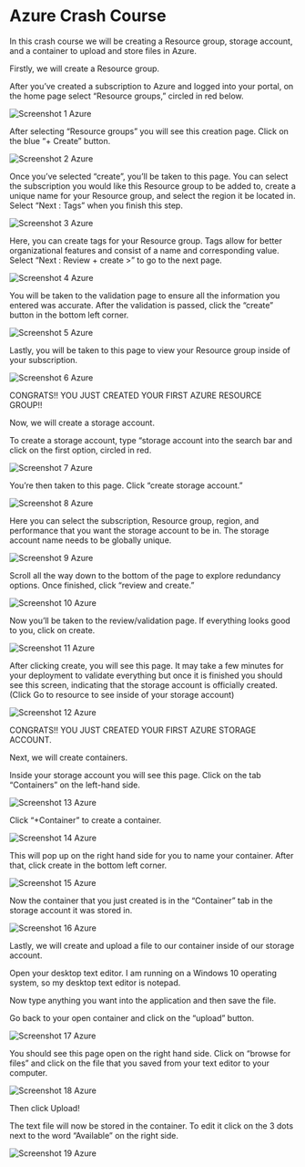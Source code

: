 # Azure Crash Course

In this crash course we will be creating a Resource group, storage account, and a container to upload and store files in Azure.

Firstly, we will create a Resource group.

After you’ve created a subscription to Azure and logged into your portal, on the home page select “Resource groups,” circled in red below.

![Screenshot 1 Azure](https://github.com/user-attachments/assets/6478e636-6842-4093-af7c-0c20af57ab50)

After selecting “Resource groups” you will see this creation page. Click on the blue “+ Create” button. 

![Screenshot 2 Azure](https://github.com/user-attachments/assets/fb598430-7e33-4516-b02b-8b53d21a17bc)

Once you’ve selected “create”, you’ll be taken to this page. You can select the subscription you would like this Resource group to be added to, create a unique name for your Resource group, and select the region it be located in. Select “Next : Tags” when you finish this step.

![Screenshot 3 Azure](https://github.com/user-attachments/assets/242762cb-396d-40a8-870c-ca68f96b2a40)

Here, you can create tags for your Resource group. Tags allow for better organizational features and consist of a name and corresponding value. Select “Next : Review + create >” to go to the next page.

![Screenshot 4 Azure](https://github.com/user-attachments/assets/8b2a5bc3-1888-4426-9750-33a733b7ede1)

You will be taken to the validation page to ensure all the information you entered was accurate. After the validation is passed, click the “create” button in the bottom left corner.

![Screenshot 5 Azure](https://github.com/user-attachments/assets/59a5e07c-5566-4aa1-95c7-fbe7652ea2a8)

Lastly, you will be taken to this page to view your Resource group inside of your subscription.

![Screenshot 6 Azure](https://github.com/user-attachments/assets/b007565e-974f-49d4-873d-60c3862381bf)

CONGRATS!! YOU JUST CREATED YOUR FIRST AZURE RESOURCE GROUP!!


Now, we will create a storage account. 

To create a storage account, type “storage account into the search bar and click on the first option, circled in red. 

![Screenshot 7 Azure](https://github.com/user-attachments/assets/6b7cd24a-2df9-462e-aa3e-84701a48e249)

You’re then taken to this page. Click “create storage account.”

![Screenshot 8 Azure](https://github.com/user-attachments/assets/f0cc1c74-fd13-469b-91e5-20607948e54a)

Here you can select the subscription, Resource group, region, and performance that you want the storage account to be in. The storage account name needs to be globally unique. 

![Screenshot 9 Azure ](https://github.com/user-attachments/assets/0c6fe9ab-28d1-46ea-9dcd-aa4d62ca880d)

Scroll all the way down to the bottom of the page to explore redundancy options. Once finished, click “review and create.”

![Screenshot 10 Azure](https://github.com/user-attachments/assets/d55c3b69-07ad-46e4-9ff0-06f3ede27d08)

Now you’ll be taken to the review/validation page. If everything looks good to you, click on create.

![Screenshot 11 Azure](https://github.com/user-attachments/assets/d1d6c9d1-9ab3-4b26-a21c-1d9231ac582b)

After clicking create, you will see this page. It may take a few minutes for your deployment to validate everything but once it is finished you should see this screen, indicating that the storage account is officially created. (Click Go to resource to see inside of your storage account)

![Screenshot 12 Azure](https://github.com/user-attachments/assets/14e7eb31-944d-4e16-b715-0886b74d078a)

CONGRATS!! YOU JUST CREATED YOUR FIRST AZURE STORAGE ACCOUNT.

Next, we will create containers.

Inside your storage account you will see this page. Click on the tab “Containers” on the left-hand side. 

![Screenshot 13 Azure](https://github.com/user-attachments/assets/90d296ef-ae56-4842-b70a-bc168d1a9f8a)

Click “+Container” to create a container.

![Screenshot 14 Azure](https://github.com/user-attachments/assets/fd1174a0-5b07-4b53-ada6-f87588e2520d)

This will pop up on the right hand side for you to name your container. After that, click create in the bottom left corner. 

![Screenshot 15 Azure](https://github.com/user-attachments/assets/9b5e67d1-4651-449e-bef1-9d6a636bfb31)

Now the container that you just created is in the “Container” tab in the storage account it was stored in. 

![Screenshot 16 Azure](https://github.com/user-attachments/assets/b9db8d65-6cf7-4936-bc45-6a2f7b64d4ae)

Lastly, we will create and upload a file to our container inside of our storage account. 

Open your desktop text editor. I am running on a Windows 10 operating system, so my desktop text editor is notepad.

Now type anything you want into the application and then save the file.

Go back to your open container and click on the “upload” button. 

![Screenshot 17 Azure](https://github.com/user-attachments/assets/e07e0cf4-76d1-4f4e-a403-8efcf560d24d)

You should see this page open on the right hand side. Click on “browse for files” and click on the file that you saved from your text editor to your computer. 

![Screenshot 18 Azure](https://github.com/user-attachments/assets/893fc7d4-91e0-4aa1-9569-0ef3febd4a0c)

Then click Upload!

The text file will now be stored in the container. To edit it click on the 3 dots next to the word “Available” on the right side.

![Screenshot 19 Azure](https://github.com/user-attachments/assets/41b7f487-7cf8-4fe7-99b2-7ff378440b1f)
